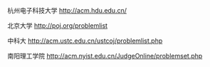 
杭州电子科技大学 http://acm.hdu.edu.cn/

北京大学 http://poj.org/problemlist

中科大 http://acm.ustc.edu.cn/ustcoj/problemlist.php

南阳理工学院 http://acm.nyist.edu.cn/JudgeOnline/problemset.php
